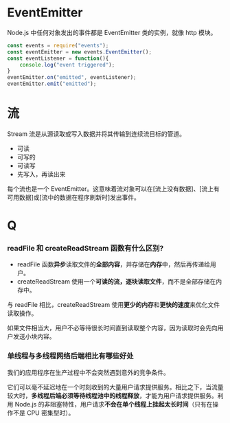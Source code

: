 # EventEmitter
Node.js 中任何对象发出的事件都是 EventEmitter 类的实例，就像 http 模块。
```javascript
const events = require("events");
const eventEmitter = new events.EventEmitter();
const eventListener = function(){  
    console.log("event triggered");
}
eventEmitter.on("emitted", eventListener);
eventEmitter.emit("emitted");

```
# 流
Stream 流是从源读取或写入数据并将其传输到连续流目标的管道。

- 可读
- 可写的
- 可读写
- 先写入，再读出来

每个流也是一个 EventEmitter。这意味着流对象可以在[流上没有数据]、[流上有可用数据]或[流中的数据在程序刷新时]发出事件。

# Q
### readFile 和 createReadStream 函数有什么区别?
- readFile 函数**异步**读取文件的**全部内容**，并存储在**内存**中，然后再传递给用户。
- createReadStream 使用一个**可读的流，逐块读取文件**，而不是全部存储在内存中。

与 readFile 相比，createReadStream 使用**更少的内存**和**更快的速度**来优化文件读取操作。

如果文件相当大，用户不必等待很长时间直到读取整个内容，因为读取时会先向用户发送小块内容。
### 单线程与多线程网络后端相比有哪些好处
我们的应用程序在生产过程中不会突然遇到意外的竞争条件。

它们可以毫不延迟地在一个时刻收到的大量用户请求提供服务。相比之下，当流量较大时，**多线程后端必须等待线程池中的线程释放**，才能为用户请求提供服务。利用 Node.js 的非阻塞特性，用户请求**不会在单个线程上挂起太长时间**（只有在操作不是 CPU 密集型时）。